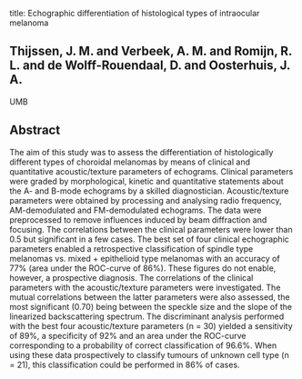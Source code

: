 title: Echographic differentiation of histological types of intraocular melanoma

## Thijssen, J. M. and Verbeek, A. M. and Romijn, R. L. and de Wolff-Rouendaal, D. and Oosterhuis, J. A.
UMB


## Abstract
The aim of this study was to assess the differentiation of histologically different types of choroidal melanomas by means of clinical and quantitative acoustic/texture parameters of echograms. Clinical parameters were graded by morphological, kinetic and quantitative statements about the A- and B-mode echograms by a skilled diagnostician. Acoustic/texture parameters were obtained by processing and analysing radio frequency, AM-demodulated and FM-demodulated echograms. The data were preprocessed to remove influences induced by beam diffraction and focusing. The correlations between the clinical parameters were lower than 0.5 but significant in a few cases. The best set of four clinical echographic parameters enabled a retrospective classification of spindle type melanomas vs. mixed + epithelioid type melanomas with an accuracy of 77% (area under the ROC-curve of 86%). These figures do not enable, however, a prospective diagnosis. The correlations of the clinical parameters with the acoustic/texture parameters were investigated. The mutual correlations between the latter parameters were also assessed, the most significant (0.70) being between the speckle size and the slope of the linearized backscattering spectrum. The discriminant analysis performed with the best four acoustic/texture parameters (n = 30) yielded a sensitivity of 89%, a specificity of 92% and an area under the ROC-curve corresponding to a probability of correct classification of 96.6%. When using these data prospectively to classify tumours of unknown cell type (n = 21), this classification could be performed in 86% of cases.


